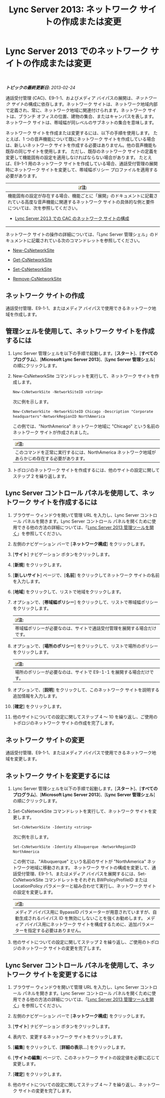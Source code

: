 ﻿---
title: 'Lync Server 2013: ネットワーク サイトの作成または変更'
TOCTitle: ネットワーク サイトの作成または変更
ms:assetid: 14e24856-9996-4da4-9f31-300940bdf5aa
ms:mtpsurl: https://technet.microsoft.com/ja-jp/library/Gg398218(v=OCS.15)
ms:contentKeyID: 48271354
ms.date: 05/19/2016
mtps_version: v=OCS.15
ms.translationtype: HT
---

# Lync Server 2013 でのネットワーク サイトの作成または変更

 

_**トピックの最終更新日:** 2013-02-24_

通話受付管理 (CAC)、E9-1-1、およびメディア バイパスの展開は、*ネットワーク サイト*の構成に依存します。ネットワーク サイトは、ネットワーク地域内部で定義され、常に、ネットワーク地域に関連付けられます。ネットワーク サイトは、ブランチ オフィスの位置、建物の集合、またはキャンパスを表します。ネットワーク サイトは、帯域幅が同レベルのサブネットの集合を意味します。

ネットワーク サイトを作成または変更するには、以下の手順を使用します。 たとえば、1 つの音声機能について既にネットワーク サイトを作成している場合は、新しいネットワーク サイトを作成する必要はありません。他の音声機能も既存の同じサイトを使用します。 ただし、既存のネットワーク サイトの定義を変更して機能固有の設定を適用しなければならない場合があります。 たとえば、E9-1-1 用のネットワーク サイトを作成している場合、通話受付管理の展開時にネットワーク サイトを変更して、帯域幅ポリシー プロファイルを適用する必要があります。

<table>
<colgroup>
<col style="width: 100%" />
</colgroup>
<thead>
<tr class="header">
<th><img src="images/Gg412781.note(OCS.15).gif" title="note" alt="note" />注:</th>
</tr>
</thead>
<tbody>
<tr class="odd">
<td>機能固有の設定が存在する場合、機能ごとに「展開」のドキュメントに記載されている高度な音声機能に関連するネットワーク サイトの具体的な例と要件については、次を参照してください。
<ul>
<li><p><a href="lync-server-2013-configure-network-sites-for-cac.md">Lync Server 2013 での CAC のネットワーク サイトの構成</a></p></li>
</ul></td>
</tr>
</tbody>
</table>


ネットワーク サイトの操作の詳細については、「Lync Server 管理シェル」のドキュメントに記載されている次のコマンドレットを参照してください。

  - [New-CsNetworkSite](new-csnetworksite.md)

  - [Get-CsNetworkSite](get-csnetworksite.md)

  - [Set-CsNetworkSite](set-csnetworksite.md)

  - [Remove-CsNetworkSite](remove-csnetworksite.md)

## ネットワーク サイトの作成

通話受付管理、E9-1-1、またはメディア バイパスで使用できるネットワーク地域を作成します。

## 管理シェルを使用して、ネットワーク サイトを作成するには

1.  Lync Server 管理シェルを以下の手順で起動します。\[**スタート**\]、\[**すべてのプログラム**\]、\[**Microsoft Lync Server 2013**\]、\[**Lync Server 管理シェル**\] の順にクリックします。

2.  New-CsNetworkSite コマンドレットを実行して、ネットワーク サイトを作成します。
    
        New-CsNetworkSite -NetworkSiteID <string>
    
    次に例を示します。
    
        New-CsNetworkSite -NetworkSiteID Chicago -Description "Corporate headquarters"-NetworkRegionID NorthAmerica
    
    この例では、"NorthAmerica" ネットワーク地域に "Chicago" という名前のネットワーク サイトが作成されました。
    
    <table>
    <thead>
    <tr class="header">
    <th><img src="images/Gg412781.note(OCS.15).gif" title="note" alt="note" />注:</th>
    </tr>
    </thead>
    <tbody>
    <tr class="odd">
    <td>このコマンドを正常に実行するには、NorthAmerica ネットワーク地域があらかじめ存在する必要があります。</td>
    </tr>
    </tbody>
    </table>


3.  トポロジのネットワーク サイトを作成するには、他のサイトの設定に関してステップ 2 を繰り返します。

## Lync Server コントロール パネルを使用して、ネットワーク サイトを作成するには

1.  ブラウザー ウィンドウを開いて管理 URL を入力し、Lync Server コントロール パネルを開きます。Lync Server コントロール パネルを開くために使用できる他の方法の詳細については、「[Lync Server 2013 管理ツールを開く](lync-server-2013-open-lync-server-administrative-tools.md)」を参照してください。

2.  左側のナビゲーション バーで \[**ネットワーク構成**\] をクリックします。

3.  \[**サイト**\] ナビゲーション ボタンをクリックします。

4.  \[**新規**\] をクリックします。

5.  \[**新しいサイト**\] ページで、\[**名前**\] をクリックしてネットワーク サイトの名前を入力します。

6.  \[**地域**\] をクリックして、リストで地域をクリックします。

7.  オプションで、\[**帯域幅ポリシー**\] をクリックして、リストで帯域幅ポリシーをクリックします。
    
    <table>
    <thead>
    <tr class="header">
    <th><img src="images/Gg412781.note(OCS.15).gif" title="note" alt="note" />注:</th>
    </tr>
    </thead>
    <tbody>
    <tr class="odd">
    <td>帯域幅ポリシーが必要なのは、サイトで通話受付管理を展開する場合だけです。</td>
    </tr>
    </tbody>
    </table>


8.  オプションで、\[**場所のポリシー**\] をクリックして、リストで場所のポリシーをクリックします。
    
    <table>
    <thead>
    <tr class="header">
    <th><img src="images/Gg412781.note(OCS.15).gif" title="note" alt="note" />注:</th>
    </tr>
    </thead>
    <tbody>
    <tr class="odd">
    <td>場所のポリシーが必要なのは、サイトで E9-1-1 を展開する場合だけです。</td>
    </tr>
    </tbody>
    </table>


9.  オプションで、\[**説明**\] をクリックして、このネットワーク サイトを説明する追加情報を入力します。

10. \[**確定**\] をクリックします。

11. 他のサイトについての設定に関してステップ 4 ～ 10 を繰り返し、ご使用のトポロジのネットワーク サイトの作成を完了します。

## ネットワーク サイトの変更

通話受付管理、E9-1-1、またはメディア バイパスで使用できるネットワーク地域を変更します。

## ネットワーク サイトを変更するには

1.  Lync Server 管理シェルを以下の手順で起動します。\[**スタート**\]、\[**すべてのプログラム**\]、\[**Microsoft Lync Server 2013**\]、\[**Lync Server 管理シェル**\] の順にクリックします。

2.  Set-CsNetworkSite コマンドレットを実行して、ネットワーク サイトを変更します。
    
        Set-CsNetworkSite -Identity <string>
    
    次に例を示します。
    
        Set-CsNetworkSite -Identity Albuquerque -NetworkRegionID NorthAmerica
    
    この例では、"Albuquerque" という名前のサイトが "NorthAmerica" ネットワーク地域に移動されます。 ネットワーク サイトの構成を変更して、通話受付管理、E9-1-1、またはメディア バイパスを展開するには、Set-CsNetworkSite コマンドレットをそれぞれ BWPolicyProfileID または LocationPolicy パラメーターと組み合わせて実行し、ネットワーク サイトの設定を変更します。
    
    <table>
    <thead>
    <tr class="header">
    <th><img src="images/Gg412781.note(OCS.15).gif" title="note" alt="note" />注:</th>
    </tr>
    </thead>
    <tbody>
    <tr class="odd">
    <td>メディア バイパス用に BypassID パラメーターが用意されていますが、自動生成されるバイパス ID を無効にしないことを強くお勧めします。 メディア バイパス用にネットワーク サイトを構成するために、追加パラメーターを指定する必要はありません。</td>
    </tr>
    </tbody>
    </table>


3.  他のサイトについての設定に関してステップ 2 を繰り返し、ご使用のトポロジのネットワーク サイトの変更を完了します。

## Lync Server コントロール パネルを使用して、ネットワーク サイトを変更するには

1.  ブラウザー ウィンドウを開いて管理 URL を入力し、Lync Server コントロール パネルを開きます。Lync Server コントロール パネルを開くために使用できる他の方法の詳細については、「[Lync Server 2013 管理ツールを開く](lync-server-2013-open-lync-server-administrative-tools.md)」を参照してください。

2.  左側のナビゲーション バーで \[**ネットワーク構成**\] をクリックします。

3.  \[**サイト**\] ナビゲーション ボタンをクリックします。

4.  表内で、変更するネットワーク サイトをクリックします。

5.  \[**編集**\] をクリックして、\[**詳細の表示...**\] をクリックします。

6.  \[**サイトの編集**\] ページで、このネットワーク サイトの設定値を必要に応じて変更します。

7.  \[**確定**\] をクリックします。

8.  他のサイトについての設定に関してステップ 4 ～ 7 を繰り返し、ネットワーク サイトの変更を完了します。

